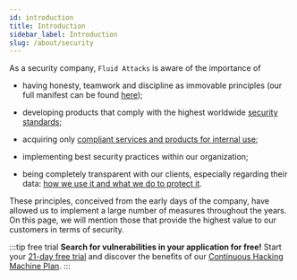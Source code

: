 ```yaml
---
id: introduction
title: Introduction
sidebar_label: Introduction
slug: /about/security
---
```


As a security company,
`Fluid Attacks` is aware of the importance of

- having honesty, teamwork
  and discipline as immovable principles
  (our full manifest can be found
  [here](https://fluidattacks.com/about-us/values/));

- developing products
  that comply with the highest worldwide
  [security standards](/criteria/requirements/);

- acquiring only
  [compliant services and products for internal use](/criteria/requirements/226);

- implementing best security practices
  within our organization;

- being completely transparent with our clients,
  especially regarding their data:
  [how we use it and what we do to protect it](/criteria/requirements/315).

These principles,
conceived from the early days of the company,
have allowed us to implement a large number of measures
throughout the years.
On this page,
we will mention those
that provide the highest value to our customers
in terms of security.

:::tip free trial
**Search for vulnerabilities in your application for free!**
Start your [21-day free trial](https://fluidattacks.com/free-trial/)
and discover the benefits of our [Continuous Hacking](https://fluidattacks.com/services/continuous-hacking/)
[Machine Plan](https://fluidattacks.com/plans/).
:::
